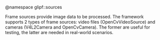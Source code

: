 @namespace glipf::sources

Frame sources provide image data to be processed. The framework supports
2 types of frame sources: video files (OpenCvVideoSource) and cameras
(V4L2Camera and OpenCvCamera). The former are useful for testing, the
latter are needed in real-world scenarios.
